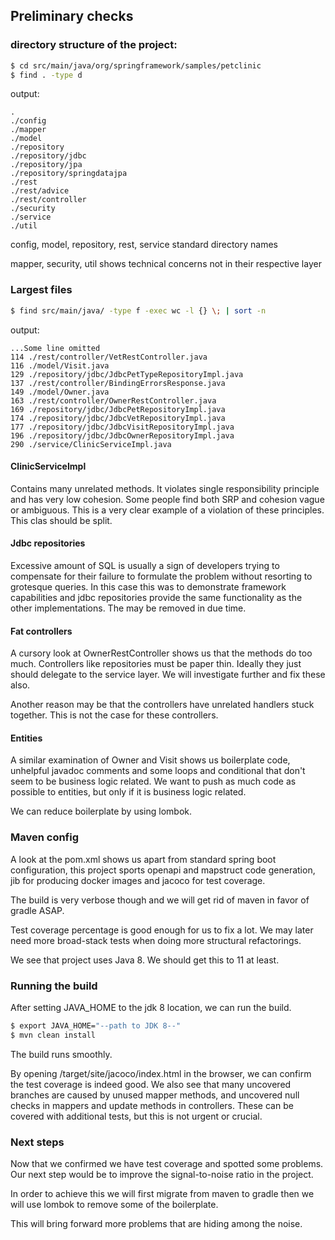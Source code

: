 ## Preliminary checks

### directory structure of the project:
```bash
$ cd src/main/java/org/springframework/samples/petclinic
$ find . -type d
```

output:
```text
.
./config
./mapper
./model
./repository
./repository/jdbc
./repository/jpa
./repository/springdatajpa
./rest
./rest/advice
./rest/controller
./security
./service
./util
```

config, model, repository, rest, service
standard directory names

mapper, security, util
shows technical concerns not in their respective layer

### Largest files

```bash
$ find src/main/java/ -type f -exec wc -l {} \; | sort -n
```

output:
```text
...Some line omitted
114 ./rest/controller/VetRestController.java
116 ./model/Visit.java
129 ./repository/jdbc/JdbcPetTypeRepositoryImpl.java
137 ./rest/controller/BindingErrorsResponse.java
149 ./model/Owner.java
163 ./rest/controller/OwnerRestController.java
169 ./repository/jdbc/JdbcPetRepositoryImpl.java
174 ./repository/jdbc/JdbcVetRepositoryImpl.java
177 ./repository/jdbc/JdbcVisitRepositoryImpl.java
196 ./repository/jdbc/JdbcOwnerRepositoryImpl.java
290 ./service/ClinicServiceImpl.java
```

#### ClinicServiceImpl 
Contains many unrelated methods. 
It violates single responsibility principle and has very low cohesion.
Some people find both SRP and cohesion vague or ambiguous.
This is a very clear example of a violation of these principles.
This clas should be split.

#### Jdbc repositories

Excessive amount of SQL is usually a sign of developers trying to compensate for 
their failure to formulate the problem without resorting to grotesque queries.
In this case this was to demonstrate framework capabilities 
and jdbc repositories provide the same functionality as the other implementations.
The may be removed in due time.

#### Fat controllers

A cursory look at OwnerRestController shows us that the methods do too much. 
Controllers like repositories must be paper thin. 
Ideally they just should delegate to the service layer.
We will investigate further and fix these also.

Another reason may be that the controllers have unrelated handlers stuck together.
This is not the case for these controllers.

#### Entities

A similar examination of Owner and Visit shows us boilerplate code, 
unhelpful javadoc comments and some loops and conditional that don't seem 
to be business logic related. We want to push as much code as possible to
entities, but only if it is business logic related.

We can reduce boilerplate by using lombok.

### Maven config

A look at the pom.xml shows us apart from standard spring boot configuration,
this project sports openapi and mapstruct code generation, jib for producing
docker images and jacoco for test coverage.

The build is very verbose though and we will get rid of maven in favor of gradle
ASAP.

Test coverage percentage is good enough for us to fix a lot. 
We may later need more broad-stack tests when doing more structural refactorings.

We see that project uses Java 8. We should get this to 11 at least.


### Running the build

After setting JAVA_HOME to the jdk 8 location, we can run the build.

```bash
$ export JAVA_HOME="--path to JDK 8--"
$ mvn clean install
```

The build runs smoothly.

By opening /target/site/jacoco/index.html in the browser, 
we can confirm the test coverage is indeed good. 
We also see that many uncovered branches are caused by unused mapper methods,
and uncovered null checks in mappers and update methods in controllers.
These can be covered with additional tests, but this is not urgent or crucial. 

### Next steps

Now that we confirmed we have test coverage and spotted some problems.
Our next step would be to improve the signal-to-noise ratio in the project.

In order to achieve this we will first migrate from maven to gradle 
then we will use lombok to remove some of the boilerplate. 

This will bring forward more problems that are hiding among the noise.

